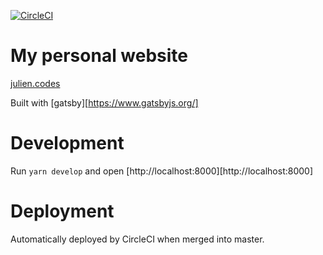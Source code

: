 [![CircleCI](https://circleci.com/gh/julienmachon/julien.codes.svg?style=svg)](https://circleci.com/gh/julienmachon/julien.codes)

# My personal website

[julien.codes](julien.codes)

Built with [gatsby][https://www.gatsbyjs.org/]

# Development

Run `yarn develop` and open [http://localhost:8000][http://localhost:8000]

# Deployment

Automatically deployed by CircleCI when merged into master.